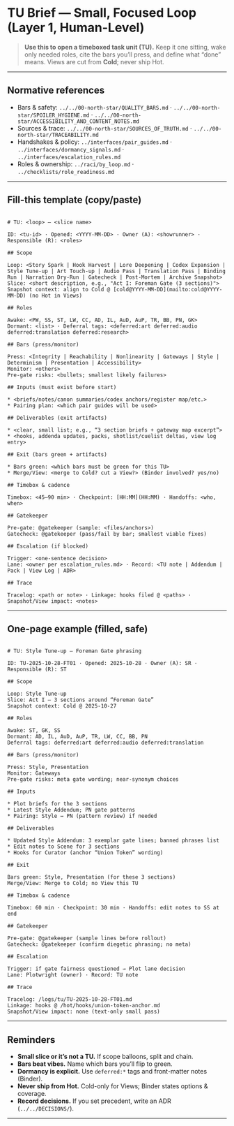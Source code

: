 # TU Brief — Small, Focused Loop (Layer 1, Human-Level)

> **Use this to open a timeboxed task unit (TU).** Keep it one sitting, wake only needed roles, cite the bars you’ll press, and define what “done” means. Views are cut from **Cold**; never ship Hot.

---

## Normative references

- Bars & safety: `../../00-north-star/QUALITY_BARS.md` · `../../00-north-star/SPOILER_HYGIENE.md` · `../../00-north-star/ACCESSIBILITY_AND_CONTENT_NOTES.md`
- Sources & trace: `../../00-north-star/SOURCES_OF_TRUTH.md` · `../../00-north-star/TRACEABILITY.md`
- Handshakes & policy: `../interfaces/pair_guides.md` · `../interfaces/dormancy_signals.md` · `../interfaces/escalation_rules.md`
- Roles & ownership: `../raci/by_loop.md` · `../checklists/role_readiness.md`

---

## Fill-this template (copy/paste)

```

# TU: <loop> — <slice name>

ID: <tu-id> · Opened: <YYYY-MM-DD> · Owner (A): <showrunner> · Responsible (R): <roles>

## Scope

Loop: <Story Spark | Hook Harvest | Lore Deepening | Codex Expansion | Style Tune-up | Art Touch-up | Audio Pass | Translation Pass | Binding Run | Narration Dry-Run | Gatecheck | Post-Mortem | Archive Snapshot>
Slice: <short description, e.g., "Act I: Foreman Gate (3 sections)">
Snapshot context: align to Cold @ [cold@YYYY-MM-DD](mailto:cold@YYYY-MM-DD) (no Hot in Views)

## Roles

Awake: <PW, SS, ST, LW, CC, AD, IL, AuD, AuP, TR, BB, PN, GK>
Dormant: <list> · Deferral tags: <deferred:art deferred:audio deferred:translation deferred:research>

## Bars (press/monitor)

Press: <Integrity | Reachability | Nonlinearity | Gateways | Style | Determinism | Presentation | Accessibility>
Monitor: <others>
Pre-gate risks: <bullets; smallest likely failures>

## Inputs (must exist before start)

* <briefs/notes/canon summaries/codex anchors/register map/etc.>
* Pairing plan: <which pair guides will be used>

## Deliverables (exit artifacts)

* <clear, small list; e.g., “3 section briefs + gateway map excerpt”>
* <hooks, addenda updates, packs, shotlist/cuelist deltas, view log entry>

## Exit (bars green + artifacts)

* Bars green: <which bars must be green for this TU>
* Merge/View: <merge to Cold? cut a View?> (Binder involved? yes/no)

## Timebox & cadence

Timebox: <45–90 min> · Checkpoint: [HH:MM](HH:MM) · Handoffs: <who, when>

## Gatekeeper

Pre-gate: @gatekeeper (sample: <files/anchors>)
Gatecheck: @gatekeeper (pass/fail by bar; smallest viable fixes)

## Escalation (if blocked)

Trigger: <one-sentence decision>
Lane: <owner per escalation_rules.md> · Record: <TU note | Addendum | Pack | View Log | ADR>

## Trace

Tracelog: <path or note> · Linkage: hooks filed @ <paths> · Snapshot/View impact: <notes>

```

---

## One-page example (filled, safe)

```

# TU: Style Tune-up — Foreman Gate phrasing

ID: TU-2025-10-28-FT01 · Opened: 2025-10-28 · Owner (A): SR · Responsible (R): ST

## Scope

Loop: Style Tune-up
Slice: Act I — 3 sections around “Foreman Gate”
Snapshot context: Cold @ 2025-10-27

## Roles

Awake: ST, GK, SS
Dormant: AD, IL, AuD, AuP, TR, LW, CC, BB, PN
Deferral tags: deferred:art deferred:audio deferred:translation

## Bars (press/monitor)

Press: Style, Presentation
Monitor: Gateways
Pre-gate risks: meta gate wording; near-synonym choices

## Inputs

* Plot briefs for the 3 sections
* Latest Style Addendum; PN gate patterns
* Pairing: Style ↔ PN (pattern review) if needed

## Deliverables

* Updated Style Addendum: 3 exemplar gate lines; banned phrases list
* Edit notes to Scene for 3 sections
* Hooks for Curator (anchor “Union Token” wording)

## Exit

Bars green: Style, Presentation (for these 3 sections)
Merge/View: Merge to Cold; no View this TU

## Timebox & cadence

Timebox: 60 min · Checkpoint: 30 min · Handoffs: edit notes to SS at end

## Gatekeeper

Pre-gate: @gatekeeper (sample lines before rollout)
Gatecheck: @gatekeeper (confirm diegetic phrasing; no meta)

## Escalation

Trigger: if gate fairness questioned → Plot lane decision
Lane: Plotwright (owner) · Record: TU note

## Trace

Tracelog: /logs/tu/TU-2025-10-28-FT01.md
Linkage: hooks @ /hot/hooks/union-token-anchor.md
Snapshot/View impact: none (text-only small pass)

```

---

## Reminders

- **Small slice or it’s not a TU.** If scope balloons, split and chain.  
- **Bars beat vibes.** Name which bars you’ll flip to green.  
- **Dormancy is explicit.** Use `deferred:*` tags and front-matter notes (Binder).  
- **Never ship from Hot.** Cold-only for Views; Binder states options & coverage.  
- **Record decisions.** If you set precedent, write an ADR (`../../DECISIONS/`).

---
